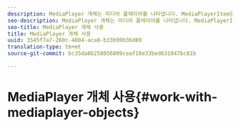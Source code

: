 ```yaml
---
description: MediaPlayer 개체는 미디어 플레이어를 나타냅니다. MediaPlayerItem은 플레이어의 오디오 또는 비디오를 나타냅니다.
seo-description: MediaPlayer 개체는 미디어 플레이어를 나타냅니다. MediaPlayerItem은 플레이어의 오디오 또는 비디오를 나타냅니다.
seo-title: MediaPlayer 개체 사용
title: MediaPlayer 개체 사용
uuid: 3545f7a7-260c-4004-aca8-b33b99b36d89
translation-type: tm+mt
source-git-commit: bc35da8b258056809ceaf18e33bed631047bc81b

---
```



# MediaPlayer 개체 사용{#work-with-mediaplayer-objects}

